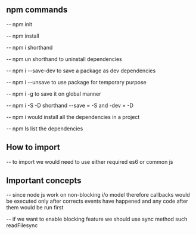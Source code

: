 ## npm commands
-- npm init 

-- npm install <package-name>

-- npm i <package-name> shorthand

-- npm un <package-name> shorthand to uninstall dependencies

-- npm i --save-dev <package-name> to save a package as dev dependencies

-- npm i --unsave <package-name> to use package for temporary purpose

-- npm i -g <package-name> to save it on global manner

-- npm i -S -D <package-name> shorthand --save = -S and -dev = -D

-- npm i would install all the dependencies in a project

-- npm ls list the dependencies

## How to import

-- to import we would need to use either required es6 or common js

## Important concepts

-- since node js work on non-blocking i/o model therefore callbacks would be executed only after corrects events have happened and any code after them would be run first

-- if we want to enable blocking feature we should use sync method such readFilesync
